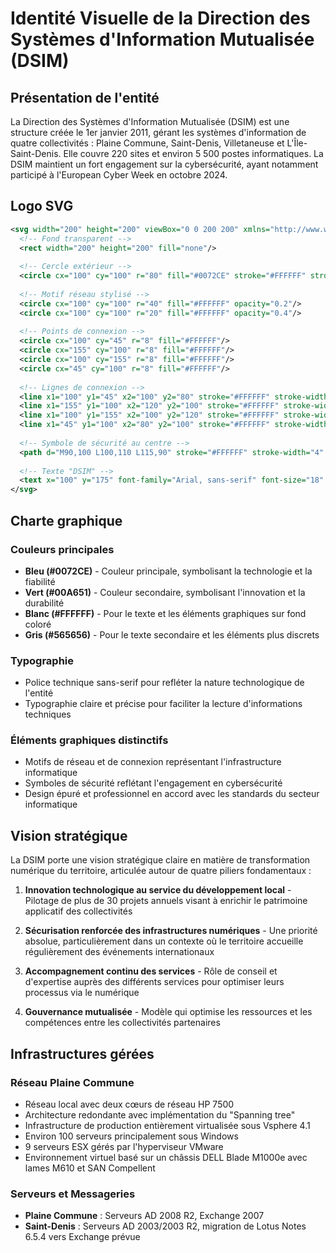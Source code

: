 # Identité Visuelle de la Direction des Systèmes d'Information Mutualisée (DSIM)

## Présentation de l'entité
La Direction des Systèmes d'Information Mutualisée (DSIM) est une structure créée le 1er janvier 2011, gérant les systèmes d'information de quatre collectivités : Plaine Commune, Saint-Denis, Villetaneuse et L'Île-Saint-Denis. Elle couvre 220 sites et environ 5 500 postes informatiques. La DSIM maintient un fort engagement sur la cybersécurité, ayant notamment participé à l'European Cyber Week en octobre 2024.

## Logo SVG

```svg
<svg width="200" height="200" viewBox="0 0 200 200" xmlns="http://www.w3.org/2000/svg">
  <!-- Fond transparent -->
  <rect width="200" height="200" fill="none"/>
  
  <!-- Cercle extérieur -->
  <circle cx="100" cy="100" r="80" fill="#0072CE" stroke="#FFFFFF" stroke-width="2"/>
  
  <!-- Motif réseau stylisé -->
  <circle cx="100" cy="100" r="40" fill="#FFFFFF" opacity="0.2"/>
  <circle cx="100" cy="100" r="20" fill="#FFFFFF" opacity="0.4"/>
  
  <!-- Points de connexion -->
  <circle cx="100" cy="45" r="8" fill="#FFFFFF"/>
  <circle cx="155" cy="100" r="8" fill="#FFFFFF"/>
  <circle cx="100" cy="155" r="8" fill="#FFFFFF"/>
  <circle cx="45" cy="100" r="8" fill="#FFFFFF"/>
  
  <!-- Lignes de connexion -->
  <line x1="100" y1="45" x2="100" y2="80" stroke="#FFFFFF" stroke-width="3"/>
  <line x1="155" y1="100" x2="120" y2="100" stroke="#FFFFFF" stroke-width="3"/>
  <line x1="100" y1="155" x2="100" y2="120" stroke="#FFFFFF" stroke-width="3"/>
  <line x1="45" y1="100" x2="80" y2="100" stroke="#FFFFFF" stroke-width="3"/>
  
  <!-- Symbole de sécurité au centre -->
  <path d="M90,100 L100,110 L115,90" stroke="#FFFFFF" stroke-width="4" fill="none"/>
  
  <!-- Texte "DSIM" -->
  <text x="100" y="175" font-family="Arial, sans-serif" font-size="18" font-weight="bold" text-anchor="middle" fill="#FFFFFF">DSIM</text>
</svg>
```

## Charte graphique

### Couleurs principales
- **Bleu (#0072CE)** - Couleur principale, symbolisant la technologie et la fiabilité
- **Vert (#00A651)** - Couleur secondaire, symbolisant l'innovation et la durabilité
- **Blanc (#FFFFFF)** - Pour le texte et les éléments graphiques sur fond coloré
- **Gris (#565656)** - Pour le texte secondaire et les éléments plus discrets

### Typographie
- Police technique sans-serif pour refléter la nature technologique de l'entité
- Typographie claire et précise pour faciliter la lecture d'informations techniques

### Éléments graphiques distinctifs
- Motifs de réseau et de connexion représentant l'infrastructure informatique
- Symboles de sécurité reflétant l'engagement en cybersécurité
- Design épuré et professionnel en accord avec les standards du secteur informatique

## Vision stratégique
La DSIM porte une vision stratégique claire en matière de transformation numérique du territoire, articulée autour de quatre piliers fondamentaux :

1. **Innovation technologique au service du développement local** - Pilotage de plus de 30 projets annuels visant à enrichir le patrimoine applicatif des collectivités

2. **Sécurisation renforcée des infrastructures numériques** - Une priorité absolue, particulièrement dans un contexte où le territoire accueille régulièrement des événements internationaux

3. **Accompagnement continu des services** - Rôle de conseil et d'expertise auprès des différents services pour optimiser leurs processus via le numérique

4. **Gouvernance mutualisée** - Modèle qui optimise les ressources et les compétences entre les collectivités partenaires

## Infrastructures gérées

### Réseau Plaine Commune
- Réseau local avec deux cœurs de réseau HP 7500
- Architecture redondante avec implémentation du "Spanning tree"
- Infrastructure de production entièrement virtualisée sous Vsphere 4.1
- Environ 100 serveurs principalement sous Windows
- 9 serveurs ESX gérés par l'hyperviseur VMware
- Environnement virtuel basé sur un châssis DELL Blade M1000e avec lames M610 et SAN Compellent

### Serveurs et Messageries
- **Plaine Commune** : Serveurs AD 2008 R2, Exchange 2007
- **Saint-Denis** : Serveurs AD 2003/2003 R2, migration de Lotus Notes 6.5.4 vers Exchange prévue
